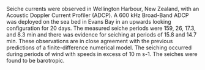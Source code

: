 ---
---
Seiche currents were observed in Wellington Harbour, New Zealand, with an Acoustic Doppler Current Profiler (ADCP). A 600 kHz Broad-Band ADCP was deployed on the sea bed in Evans Bay in an upwards looking configuration for 20 days. The measured seiche periods were 159, 26, 17.3, and 8.3 min and there was evidence for seiching at periods of 15.8 and 14.7 min. These observations are in close agreement with the previous predictions of a finite-difference numerical model. The seiching occurred during periods of wind with speeds in excess of 10 m s-1. The seiches were found to be barotropic.
